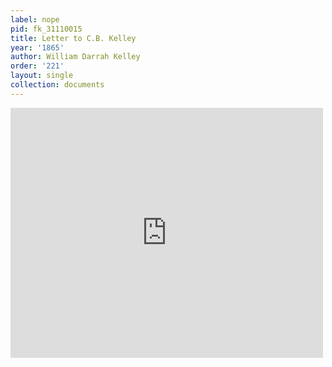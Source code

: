 ```yaml
---
label: nope
pid: fk_31110015
title: Letter to C.B. Kelley
year: '1865'
author: William Darrah Kelley
order: '221'
layout: single
collection: documents
---
```

<iframe src="https://northwestern.app.box.com/embed/s/2726jj3dar6jfg4y11odgfyvxcdj3jkb?sortColumn=date&view=list" width="500" height="400" frameborder="0" allowfullscreen webkitallowfullscreen msallowfullscreen></iframe>
